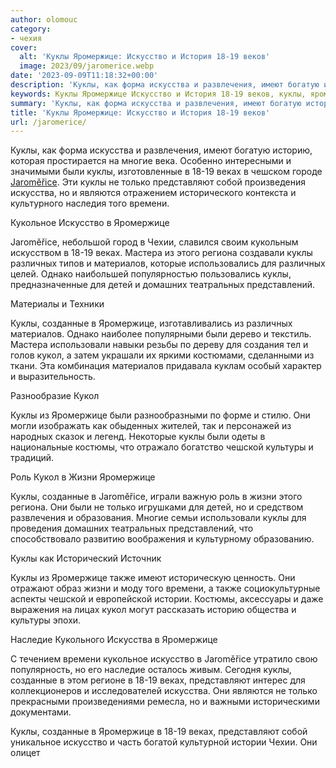 ```yaml
---
author: olomouc
category:
- чехия
cover:
  alt: 'Куклы Яромержице: Искусство и История 18-19 веков'
  image: 2023/09/jaromerice.webp
date: '2023-09-09T11:18:32+00:00'
description: 'Куклы, как форма искусства и развлечения, имеют богатую историю, которая простирается на многие века. Особенно интересными и значимыми были куклы,...'
keywords: Куклы Яромержице Искусство и История 18-19 веков, куклы, яромержице, искусства, веках, jaromice, созданные, кукол, только, представляют, времени, искусство, различных, материалов, жизни, развлечения
summary: 'Куклы, как форма искусства и развлечения, имеют богатую историю, которая простирается на многие века. Особенно интересными и значимыми были куклы,...'
title: 'Куклы Яромержице: Искусство и История 18-19 веков'
url: /jaromerice/
---
```


Куклы, как форма искусства и развлечения, имеют богатую историю, которая простирается на многие века. Особенно интересными и значимыми были куклы, изготовленные в 18-19 веках в чешском городе [Jaroměřice](https://www.jaromerice.cz/). Эти куклы не только представляют собой произведения искусства, но и являются отражением исторического контекста и культурного наследия того времени.  

Кукольное Искусство в Яромержице

Jaroměřice, небольшой город в Чехии, славился своим кукольным искусством в 18-19 веках. Мастера из этого региона создавали куклы различных типов и материалов, которые использовались для различных целей. Однако наибольшей популярностью пользовались куклы, предназначенные для детей и домашних театральных представлений.  

Материалы и Техники

Куклы, созданные в Яромержице, изготавливались из различных материалов. Однако наиболее популярными были дерево и текстиль. Мастера использовали навыки резьбы по дереву для создания тел и голов кукол, а затем украшали их яркими костюмами, сделанными из ткани. Эта комбинация материалов придавала куклам особый характер и выразительность.  

Разнообразие Кукол

Куклы из Яромержице были разнообразными по форме и стилю. Они могли изображать как обыденных жителей, так и персонажей из народных сказок и легенд. Некоторые куклы были одеты в национальные костюмы, что отражало богатство чешской культуры и традиций.  

Роль Кукол в Жизни Яромержице

Куклы, созданные в Jaroměřice, играли важную роль в жизни этого региона. Они были не только игрушками для детей, но и средством развлечения и образования. Многие семьи использовали куклы для проведения домашних театральных представлений, что способствовало развитию воображения и культурному образованию.  

Куклы как Исторический Источник

Куклы из Яромержице также имеют историческую ценность. Они отражают образ жизни и моду того времени, а также социокультурные аспекты чешской и европейской истории. Костюмы, аксессуары и даже выражения на лицах кукол могут рассказать историю общества и культуры эпохи.  

Наследие Кукольного Искусства в Яромержице

С течением времени кукольное искусство в Jaroměřice утратило свою популярность, но его наследие осталось живым. Сегодня куклы, созданные в этом регионе в 18-19 веках, представляют интерес для коллекционеров и исследователей искусства. Они являются не только прекрасными произведениями ремесла, но и важными историческими документами.  

Куклы, созданные в Яромержице в 18-19 веках, представляют собой уникальное искусство и часть богатой культурной истории Чехии. Они олицет